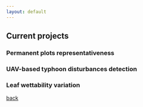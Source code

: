 ```yaml
---
layout: default
---
```

## Current projects

### Permanent plots representativeness

### UAV-based typhoon disturbances detection

### Leaf wettability variation


[back](./)
